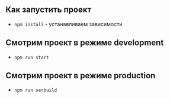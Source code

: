 ## Как запустить проект
- `npm install` - устанавливаем зависимости


## Смотрим проект в режиме development


- `npm run start` 

## Смотрим проект в режиме production

- `npm run serbuild` 
